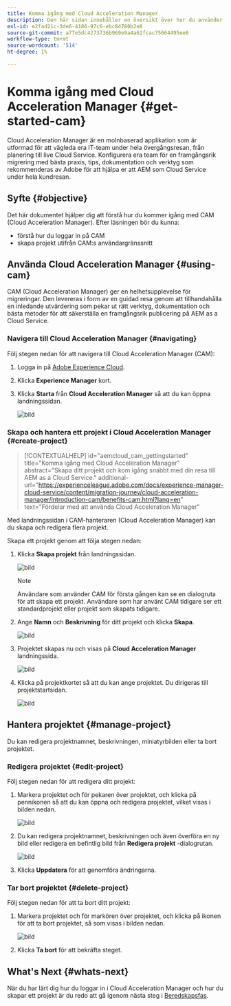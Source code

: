 ```yaml
---
title: Komma igång med Cloud Acceleration Manager
description: Den här sidan innehåller en översikt över hur du använder och kommer igång med Cloud Acceleration Manager.
exl-id: e2fad21c-3de6-4186-97c6-ebc84780b2e8
source-git-commit: a77e5dc4273736b969e9a4a62fcac75664495ee6
workflow-type: tm+mt
source-wordcount: '514'
ht-degree: 1%

---
```


# Komma igång med Cloud Acceleration Manager {#get-started-cam}

Cloud Acceleration Manager är en molnbaserad applikation som är utformad för att vägleda era IT-team under hela övergångsresan, från planering till live Cloud Service. Konfigurera era team för en framgångsrik migrering med bästa praxis, tips, dokumentation och verktyg som rekommenderas av Adobe för att hjälpa er att AEM som Cloud Service under hela kundresan.

## Syfte {#objective}

Det här dokumentet hjälper dig att förstå hur du kommer igång med CAM (Cloud Acceleration Manager). Efter läsningen bör du kunna:

* förstå hur du loggar in på CAM
* skapa projekt utifrån CAM:s användargränssnitt

## Använda Cloud Acceleration Manager {#using-cam}

CAM (Cloud Acceleration Manager) ger en helhetsupplevelse för migreringar. Den levereras i form av en guidad resa genom att tillhandahålla en inledande utvärdering som pekar ut rätt verktyg, dokumentation och bästa metoder för att säkerställa en framgångsrik publicering på AEM as a Cloud Service.

### Navigera till Cloud Acceleration Manager {#navigating}

Följ stegen nedan för att navigera till Cloud Acceleration Manager (CAM):

1. Logga in på [Adobe Experience Cloud](https://experience.adobe.com).

1. Klicka **Experience Manager** kort.

1. Klicka **Starta** från **Cloud Acceleration Manager** så att du kan öppna landningssidan.

   ![bild](/help/journey-migration/cloud-acceleration-manager/assets/cam-1.png)

### Skapa och hantera ett projekt i Cloud Acceleration Manager {#create-project}

>[!CONTEXTUALHELP]
>id="aemcloud_cam_gettingstarted"
>title="Komma igång med Cloud Acceleration Manager"
>abstract="Skapa ditt projekt och kom igång snabbt med din resa till AEM as a Cloud Service."
>additional-url="https://experienceleague.adobe.com/docs/experience-manager-cloud-service/content/migration-journey/cloud-acceleration-manager/introduction-cam/benefits-cam.html?lang=en" text="Fördelar med att använda Cloud Acceleration Manager"

Med landningssidan i CAM-hanteraren (Cloud Acceleration Manager) kan du skapa och redigera flera projekt.

Skapa ett projekt genom att följa stegen nedan:

1. Klicka **Skapa projekt** från landningssidan.

   ![bild](/help/journey-migration/cloud-acceleration-manager/assets/cam-2.png)

   >[!NOTE]
   >Användare som använder CAM för första gången kan se en dialogruta för att skapa ett projekt. Användare som har använt CAM tidigare ser ett standardprojekt eller projekt som skapats tidigare.

1. Ange **Namn** och **Beskrivning** för ditt projekt och klicka **Skapa**.

   ![bild](/help/journey-migration/cloud-acceleration-manager/assets/cam-3.png)

1. Projektet skapas nu och visas på **Cloud Acceleration Manager** landningssida.

   ![bild](/help/journey-migration/cloud-acceleration-manager/assets/cam-landing.png)

1. Klicka på projektkortet så att du kan ange projektet. Du dirigeras till projektstartsidan.

   ![bild](/help/journey-migration/cloud-acceleration-manager/assets/cam-5.png)

## Hantera projektet {#manage-project}

Du kan redigera projektnamnet, beskrivningen, miniatyrbilden eller ta bort projektet.

### Redigera projektet {#edit-project}

Följ stegen nedan för att redigera ditt projekt:

1. Markera projektet och för pekaren över projektet, och klicka på pennikonen så att du kan öppna och redigera projektet, vilket visas i bilden nedan.

   ![bild](/help/journey-migration/cloud-acceleration-manager/assets/cam-4.png)

1. Du kan redigera projektnamnet, beskrivningen och även överföra en ny bild eller redigera en befintlig bild från **Redigera projekt** -dialogrutan.

   ![bild](/help/journey-migration/cloud-acceleration-manager/assets/cam-edit.png)

1. Klicka **Uppdatera** för att genomföra ändringarna.

### Tar bort projektet {#delete-project}

Följ stegen nedan för att ta bort ditt projekt:

1. Markera projektet och för markören över projektet, och klicka på ikonen för att ta bort projektet, så som visas i bilden nedan.

   ![bild](/help/journey-migration/cloud-acceleration-manager/assets/cam-4.png)

1. Klicka **Ta bort** för att bekräfta steget.

## What&#39;s Next {#whats-next}

När du har lärt dig hur du loggar in i Cloud Acceleration Manager och hur du skapar ett projekt är du redo att gå igenom nästa steg i [Beredskapsfas](https://experienceleague.adobe.com/docs/experience-manager-cloud-service/content/migration-journey/cloud-acceleration-manager/using-cam/cam-readiness-phase.html).
